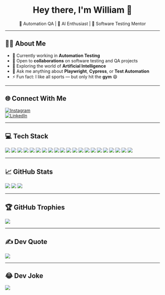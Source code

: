 <h1 align="center">Hey there, I'm William 👋</h1>
<p align="center">🚀 Automation QA | 🧠 AI Enthusiast | 🧪 Software Testing Mentor</p>

---

## 🧑‍💻 About Me

- 🔭 Currently working in **Automation Testing**
- 🤝 Open to **collaborations** on software testing and QA projects
- 🧠 Exploring the world of **Artificial Intelligence**
- 💬 Ask me anything about **Playwright**, **Cypress**, or **Test Automation**
- ⚡ Fun fact: I like all sports — but only hit the **gym** 😄

---

## 🌐 Connect With Me

[![Instagram](https://img.shields.io/badge/Instagram-%23E4405F.svg?style=for-the-badge&logo=Instagram&logoColor=white)](https://instagram.com/wennciso)  
[![LinkedIn](https://img.shields.io/badge/LinkedIn-%230077B5.svg?style=for-the-badge&logo=linkedin&logoColor=white)](https://linkedin.com/in/jose-william-enciso-guzmán-14583713b)

---

## 💻 Tech Stack

<p align="left">
  <img src="https://img.shields.io/badge/Python-3670A0?style=for-the-badge&logo=python&logoColor=ffdd54"/>
  <img src="https://img.shields.io/badge/TypeScript-007ACC?style=for-the-badge&logo=typescript&logoColor=white"/>
  <img src="https://img.shields.io/badge/JavaScript-F7DF1E?style=for-the-badge&logo=javascript&logoColor=black"/>
  <img src="https://img.shields.io/badge/React-20232a?style=for-the-badge&logo=react&logoColor=61DAFB"/>
  <img src="https://img.shields.io/badge/Node.js-339933?style=for-the-badge&logo=node-dot-js&logoColor=white"/>
  <img src="https://img.shields.io/badge/HTML5-E34F26?style=for-the-badge&logo=html5&logoColor=white"/>
  <img src="https://img.shields.io/badge/CSS3-1572B6?style=for-the-badge&logo=css3&logoColor=white"/>
  <img src="https://img.shields.io/badge/Playwright-2EAD33?style=for-the-badge&logo=playwright&logoColor=white"/>
  <img src="https://img.shields.io/badge/Cypress-17202C?style=for-the-badge&logo=cypress&logoColor=white"/>
  <img src="https://img.shields.io/badge/TestCafe-3e8ef7?style=for-the-badge&logo=testcafe&logoColor=white"/>
  <img src="https://img.shields.io/badge/Postman-FF6C37?style=for-the-badge&logo=postman&logoColor=white"/>
  <img src="https://img.shields.io/badge/JMeter-D22128?style=for-the-badge&logo=apachejmeter&logoColor=white"/>
  <img src="https://img.shields.io/badge/Swagger-85EA2D?style=for-the-badge&logo=swagger&logoColor=black"/>
  <img src="https://img.shields.io/badge/JIRA-0052CC?style=for-the-badge&logo=jira&logoColor=white"/>
  <img src="https://img.shields.io/badge/AWS-FF9900?style=for-the-badge&logo=amazonaws&logoColor=white"/>
  <img src="https://img.shields.io/badge/MySQL-005C84?style=for-the-badge&logo=mysql&logoColor=white"/>
  <img src="https://img.shields.io/badge/SQL%20Server-CC2927?style=for-the-badge&logo=microsoftsqlserver&logoColor=white"/>
  <img src="https://img.shields.io/badge/Figma-F24E1E?style=for-the-badge&logo=figma&logoColor=white"/>
  <img src="https://img.shields.io/badge/Canva-00C4CC?style=for-the-badge&logo=canva&logoColor=white"/>
  <img src="https://img.shields.io/badge/Trello-026AA7?style=for-the-badge&logo=trello&logoColor=white"/>
  <img src="https://img.shields.io/badge/Notion-000000?style=for-the-badge&logo=notion&logoColor=white"/>
</p>

---

## 📈 GitHub Stats

<p align="left">
  <img src="https://github-readme-stats.vercel.app/api?username=jenciso22&theme=radical&show_icons=true&hide_border=false&count_private=true" />
  <img src="https://github-readme-streak-stats.herokuapp.com/?user=jenciso22&theme=radical&hide_border=false" />
  <img src="https://github-readme-stats.vercel.app/api/top-langs/?username=jenciso22&layout=compact&theme=radical&hide_border=false" />
</p>

---

## 🏆 GitHub Trophies

<p align="left">
  <img src="https://github-profile-trophy.vercel.app/?username=jenciso22&theme=radical&no-frame=true&no-bg=false&margin-w=4" />
</p>

---

## ✍️ Dev Quote

<p align="left">
  <img src="https://quotes-github-readme.vercel.app/api?type=horizontal&theme=radical" />
</p>

---

## 😂 Dev Joke

<p align="left">
  <img src="https://readme-jokes.vercel.app/api?hideBorder&theme=dark&bgColor=%230D1117&textColor=%23fff" />
</p>


<!-- Proudly designed and personalized with ❤️ by William -->

